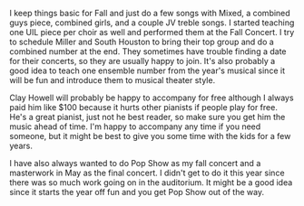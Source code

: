 I keep things basic for Fall and just do a few songs with Mixed, a combined guys piece, combined girls, and a couple JV treble songs. I started teaching one UIL piece per choir as well and performed them at the Fall Concert. I try to schedule Miller and South Houston to bring their top group and do a combined number at the end. They sometimes have trouble finding a date for their concerts, so they are usually happy to join. It's also probably a good idea to teach one ensemble number from the year's musical since it will be fun and introduce them to musical theater style. 

Clay Howell will probably be happy to accompany for free although I always paid him like $100 because it hurts other pianists if people play for free. He's a great pianist, just not he best reader, so make sure you get him the music ahead of time. I'm happy to accompany any time if you need someone, but it might be best to give you some time with the kids for a few years.

I have also always wanted to do Pop Show as my fall concert and a masterwork in May as the final concert. I didn't get to do it this year since there was so much work going on in the auditorium. It might be a good idea since it starts the year off fun and you get Pop Show out of the way.

